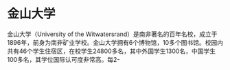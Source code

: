 # 金山大学

金山大学（University of the Witwatersrand）是南非著名的百年名校，成立于1896年，前身为南非矿业学校。金山大学拥有6个博物馆，10多个图书馆。校园内共有46个学生住宿区，在校学生24800多名，其中外国学生1300名，中国学生100多名，其学位国际认可度非常高。每2-